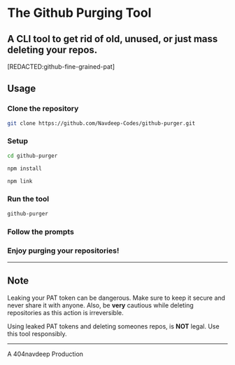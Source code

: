 # The Github Purging Tool
A CLI tool to get rid of old, unused, or just mass deleting your repos.
---
[REDACTED:github-fine-grained-pat]
## Usage
### Clone the repository
```bash
git clone https://github.com/Navdeep-Codes/github-purger.git
```
### Setup
```bash
cd github-purger
```
```bash
npm install
```
```bash
npm link
```
### Run the tool
```bash
github-purger
```
### Follow the prompts
### Enjoy purging your repositories!

---

## Note
Leaking your PAT token can be dangerous. Make sure to keep it secure and never share it with anyone.
Also, be **very** cautious while deleting repositories as this action is irreversible.

Using leaked PAT tokens and deleting someones repos, is **NOT** legal. Use this tool responsibly.

---
A 404navdeep Production
